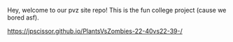 Hey, welcome to our pvz site repo! This is the fun college project (cause we bored asf).

https://jpscissor.github.io/PlantsVsZombies-22-40vs22-39-/
